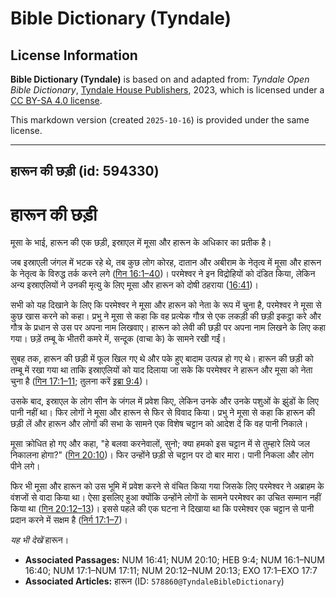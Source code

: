 # Bible Dictionary (Tyndale)

## License Information

**Bible Dictionary (Tyndale)** is based on and adapted from: _Tyndale Open Bible Dictionary_, [Tyndale House Publishers](https://tyndaleopenresources.com/), 2023, which is licensed under a [CC BY-SA 4.0 license](https://creativecommons.org/licenses/by-sa/4.0/legalcode.en).

This markdown version (created `2025-10-16`) is provided under the same license.



--------------------------------

## हारून की छड़ी (id: 594330)

हारून की छड़ी
=============

मूसा के भाई, हारून की एक छड़ी, इस्राएल में मूसा और हारून के अधिकार का प्रतीक है।

जब इस्राएली जंगल में भटक रहे थे, तब कुछ लोग कोरह, दातान और अबीराम के नेतृत्व में मूसा और हारून के नेतृत्व के विरुद्ध तर्क करने लगे ([गिन 16:1–40](https://ref.ly/Num16:1-Num16:40))। परमेश्वर ने इन विद्रोहियों को दंडित किया, लेकिन अन्य इस्राएलियों ने उनकी मृत्यु के लिए मूसा और हारून को दोषी ठहराया ([16:41](https://ref.ly/Num16:41))।

सभी को यह दिखाने के लिए कि परमेश्वर ने मूसा और हारून को नेता के रूप में चुना है, परमेश्वर ने मूसा से कुछ खास करने को कहा। प्रभु ने मूसा से कहा कि वह प्रत्येक गौत्र से एक लकड़ी की छड़ी इकट्ठा करे और गौत्र के प्रधान से उस पर अपना नाम लिखवाए। हारून को लेवी की छड़ी पर अपना नाम लिखने के लिए कहा गया। छड़ें तम्बू के भीतरी कमरे में, सन्दूक (वाचा के) के सामने रखी गईं।

सुबह तक, हारून की छड़ी में फूल खिल गए थे और पके हुए बादाम उत्पन्न हो गए थे। हारून की छड़ी को तम्बू में रखा गया था ताकि इस्राएलियों को याद दिलाया जा सके कि परमेश्वर ने हारून और मूसा को नेता चुना है ([गिन 17:1–11](https://ref.ly/Num17:1-Num17:11); तुलना करें [इब्रा 9:4](https://ref.ly/Heb9:4))।

उसके बाद, इस्राएल के लोग सीन के जंगल में प्रवेश किए, लेकिन उनके और उनके पशुओं के झुंडों के लिए पानी नहीं था। फिर लोगों ने मूसा और हारून से फिर से विवाद किया। प्रभु ने मूसा से कहा कि हारून की छड़ी लें और हारून और लोगों की सभा के सामने एक विशेष चट्टान को आदेश दें कि वह पानी निकाले।

मूसा क्रोधित हो गए और कहा, "हे बलवा करनेवालों, सुनो; क्या हमको इस चट्टान में से तुम्हारे लिये जल निकालना होगा?" ([गिन 20:10](https://ref.ly/Num20:10))। फिर उन्होंने छड़ी से चट्टान पर दो बार मारा। पानी निकला और लोग पीने लगे।

फिर भी मूसा और हारून को उस भूमि में प्रवेश करने से वंचित किया गया जिसके लिए परमेश्वर ने अब्राहम के वंशजों से वादा किया था। ऐसा इसलिए हुआ क्योंकि उन्होंने लोगों के सामने परमेश्वर का उचित सम्मान नहीं किया था ([गिन 20:12–13](https://ref.ly/Num20:12-Num20:13))। इससे पहले की एक घटना ने दिखाया था कि परमेश्वर एक चट्टान से पानी प्रदान करने में सक्षम है ([निर्ग 17:1–7](https://ref.ly/Exod17:1-Exod17:7))।

*यह भी देखें* हारून।

* **Associated Passages:** NUM 16:41; NUM 20:10; HEB 9:4; NUM 16:1–NUM 16:40; NUM 17:1–NUM 17:11; NUM 20:12–NUM 20:13; EXO 17:1–EXO 17:7
* **Associated Articles:** हारून (ID: `578860@TyndaleBibleDictionary`)

